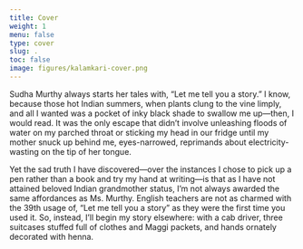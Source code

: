 ```yaml
---
title: Cover
weight: 1
menu: false
type: cover
slug: .
toc: false
image: figures/kalamkari-cover.png
---
```


Sudha Murthy always starts her tales with, “Let me tell you a story.” I know, because those hot Indian summers, when plants clung to the vine limply, and all I wanted was a pocket of inky black shade to swallow me up—then, I would read. It was the only escape that didn’t involve unleashing floods of water on my parched throat or sticking my head in our fridge until my mother snuck up behind me, eyes-narrowed, reprimands about electricity-wasting on the tip of her tongue.

Yet the sad truth I have discovered—over the instances I chose to pick up a pen rather than a book and try my hand at writing—is that as I have not attained beloved Indian grandmother status, I’m not always awarded the same affordances as Ms. Murthy. English teachers are not as charmed with the 39th usage of, “Let me tell you a story” as they were the first time you used it. So, instead, I’ll begin my story elsewhere: with a cab driver, three suitcases stuffed full of clothes and Maggi packets, and hands ornately decorated with henna.
